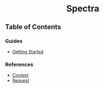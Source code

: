 <h1 align="center">Spectra</h1>

## Table of Contents

### Guides

- [Getting Started](getting-started.md)

### References

- [Context](api/context.md)
- [Request](api/request.md)
